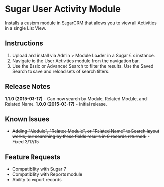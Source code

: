 # Sugar User Activity Module
Installs a custom module in SugarCRM that allows you to view all Activities in a single List View.

## Instructions
1. Upload and install via Admin > Module Loader in a Sugar 6.x instance.
2. Navigate to the User Activities module from the navigation bar.
3. Use the Basic or Advanced Search to filter the results. Use the Saved Search to save and reload sets of search filters.

## Release Notes
**1.1.0 (2015-03-17)** - Can now search by Module, Related Module, and Related Name.
**1.0.0 (2015-03-17)** - Initial release.

## Known Issues
* ~~Adding "Module", "Related Module", or "Related Name" to Search layout works, but searching by these fields results in 0 records returned.~~ - Fixed 3/17/15

## Feature Requests
* Compatibility with Sugar 7
* Compatibility with Reports module
* Ability to export records

